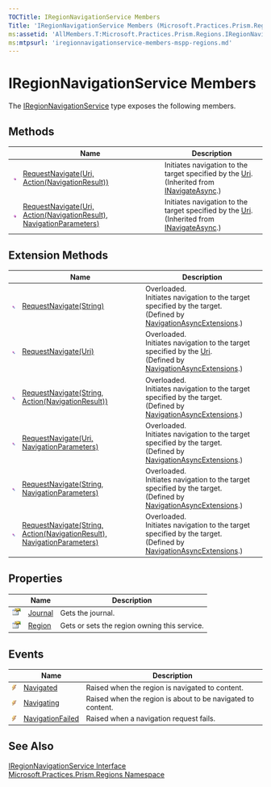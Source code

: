 ```yaml
---
TOCTitle: IRegionNavigationService Members
Title: 'IRegionNavigationService Members (Microsoft.Practices.Prism.Regions)'
ms:assetid: 'AllMembers.T:Microsoft.Practices.Prism.Regions.IRegionNavigationService'
ms:mtpsurl: 'iregionnavigationservice-members-mspp-regions.md'
---
```



# IRegionNavigationService Members

The [IRegionNavigationService](/patterns-practices/reference/iregionnavigationservice-interface-mspp-regions) type exposes the following members.

## Methods


<table>

<thead>
<tr class="header">
<th> </th>
<th>Name</th>
<th>Description</th>
</tr>
</thead>
<tbody>
<tr class="odd">
<td><img src="/patterns-practices/reference/images/public-method.gif" alt="Public method"/></td>
<td><a href="/patterns-practices/reference/inavigateasync-requestnavigate-method-uri-action-navigationresult-mspp-regions" data-raw-source="[RequestNavigate(Uri, Action(NavigationResult))](/patterns-practices/reference/inavigateasync-requestnavigate-method-uri-action-navigationresult-mspp-regions)">RequestNavigate(Uri, Action(NavigationResult))</a></td>
<td><div class="summary">
Initiates navigation to the target specified by the <a href="http://msdn.microsoft.com/en-us/library/txt7706a" data-raw-source="[Uri](http://msdn.microsoft.com/en-us/library/txt7706a)">Uri</a>.
</div>
(Inherited from <a href="/patterns-practices/reference/inavigateasync-interface-mspp-regions" data-raw-source="[INavigateAsync](/patterns-practices/reference/inavigateasync-interface-mspp-regions)">INavigateAsync</a>.)</td>
</tr>
<tr class="even">
<td><img src="/patterns-practices/reference/images/public-method.gif" alt="Public method"/></td>
<td><a href="/patterns-practices/reference/inavigateasync-requestnavigate-method-uri-action-navigationresult-navigationparameters-mspp-regions" data-raw-source="[RequestNavigate(Uri, Action(NavigationResult), NavigationParameters)](/patterns-practices/reference/inavigateasync-requestnavigate-method-uri-action-navigationresult-navigationparameters-mspp-regions)">RequestNavigate(Uri, Action(NavigationResult), NavigationParameters)</a></td>
<td><div class="summary">
Initiates navigation to the target specified by the <a href="http://msdn.microsoft.com/en-us/library/txt7706a" data-raw-source="[Uri](http://msdn.microsoft.com/en-us/library/txt7706a)">Uri</a>.
</div>
(Inherited from <a href="/patterns-practices/reference/inavigateasync-interface-mspp-regions" data-raw-source="[INavigateAsync](/patterns-practices/reference/inavigateasync-interface-mspp-regions)">INavigateAsync</a>.)</td>
</tr>
</tbody>
</table>

## Extension Methods


<table>

<thead>
<tr class="header">
<th> </th>
<th>Name</th>
<th>Description</th>
</tr>
</thead>
<tbody>
<tr class="odd">
<td><img src="/patterns-practices/reference/images/pubextension.gif" alt="Public Extension Method"/></td>
<td><a href="/patterns-practices/reference/navigationasyncextensions-requestnavigate-method-inavigateasync-string-mspp-regions" data-raw-source="[RequestNavigate(String)](/patterns-practices/reference/navigationasyncextensions-requestnavigate-method-inavigateasync-string-mspp-regions)">RequestNavigate(String)</a></td>
<td>Overloaded.
<div class="summary">
Initiates navigation to the target specified by the target.
</div>
(Defined by <a href="/patterns-practices/reference/navigationasyncextensions-class-mspp-regions" data-raw-source="[NavigationAsyncExtensions](/patterns-practices/reference/navigationasyncextensions-class-mspp-regions)">NavigationAsyncExtensions</a>.)</td>
</tr>
<tr class="even">
<td><img src="/patterns-practices/reference/images/pubextension.gif" alt="Public Extension Method"/></td>
<td><a href="/patterns-practices/reference/navigationasyncextensions-requestnavigate-method-inavigateasync-uri-mspp-regions" data-raw-source="[RequestNavigate(Uri)](/patterns-practices/reference/navigationasyncextensions-requestnavigate-method-inavigateasync-uri-mspp-regions)">RequestNavigate(Uri)</a></td>
<td>Overloaded.
<div class="summary">
Initiates navigation to the target specified by the <a href="http://msdn.microsoft.com/en-us/library/txt7706a" data-raw-source="[Uri](http://msdn.microsoft.com/en-us/library/txt7706a)">Uri</a>.
</div>
(Defined by <a href="/patterns-practices/reference/navigationasyncextensions-class-mspp-regions" data-raw-source="[NavigationAsyncExtensions](/patterns-practices/reference/navigationasyncextensions-class-mspp-regions)">NavigationAsyncExtensions</a>.)</td>
</tr>
<tr class="odd">
<td><img src="/patterns-practices/reference/images/pubextension.gif" alt="Public Extension Method"/></td>
<td><a href="/patterns-practices/reference/navigationasyncextensions-requestnavigate-method-inavigateasync-string-action-navigationresult-mspp-regions" data-raw-source="[RequestNavigate(String, Action(NavigationResult))](/patterns-practices/reference/navigationasyncextensions-requestnavigate-method-inavigateasync-string-action-navigationresult-mspp-regions)">RequestNavigate(String, Action(NavigationResult))</a></td>
<td>Overloaded.
<div class="summary">
Initiates navigation to the target specified by the target.
</div>
(Defined by <a href="/patterns-practices/reference/navigationasyncextensions-class-mspp-regions" data-raw-source="[NavigationAsyncExtensions](/patterns-practices/reference/navigationasyncextensions-class-mspp-regions)">NavigationAsyncExtensions</a>.)</td>
</tr>
<tr class="even">
<td><img src="/patterns-practices/reference/images/pubextension.gif" alt="Public Extension Method"/></td>
<td><a href="/patterns-practices/reference/navigationasyncextensions-requestnavigate-method-inavigateasync-uri-navigationparameters-mspp-regions" data-raw-source="[RequestNavigate(Uri, NavigationParameters)](/patterns-practices/reference/navigationasyncextensions-requestnavigate-method-inavigateasync-uri-navigationparameters-mspp-regions)">RequestNavigate(Uri, NavigationParameters)</a></td>
<td>Overloaded.
<div class="summary">
Initiates navigation to the target specified by the target.
</div>
(Defined by <a href="/patterns-practices/reference/navigationasyncextensions-class-mspp-regions" data-raw-source="[NavigationAsyncExtensions](/patterns-practices/reference/navigationasyncextensions-class-mspp-regions)">NavigationAsyncExtensions</a>.)</td>
</tr>
<tr class="odd">
<td><img src="/patterns-practices/reference/images/pubextension.gif" alt="Public Extension Method"/></td>
<td><a href="/patterns-practices/reference/navigationasyncextensions-requestnavigate-method-inavigateasync-string-navigationparameters-mspp-regions" data-raw-source="[RequestNavigate(String, NavigationParameters)](/patterns-practices/reference/navigationasyncextensions-requestnavigate-method-inavigateasync-string-navigationparameters-mspp-regions)">RequestNavigate(String, NavigationParameters)</a></td>
<td>Overloaded.
<div class="summary">
Initiates navigation to the target specified by the target.
</div>
(Defined by <a href="/patterns-practices/reference/navigationasyncextensions-class-mspp-regions" data-raw-source="[NavigationAsyncExtensions](/patterns-practices/reference/navigationasyncextensions-class-mspp-regions)">NavigationAsyncExtensions</a>.)</td>
</tr>
<tr class="even">
<td><img src="/patterns-practices/reference/images/pubextension.gif" alt="Public Extension Method"/></td>
<td><a href="/patterns-practices/reference/navigationasyncextensions-requestnavigate-method-inavigateasync-string-action-navigationresult-navigationparameters-mspp-regions" data-raw-source="[RequestNavigate(String, Action(NavigationResult), NavigationParameters)](/patterns-practices/reference/navigationasyncextensions-requestnavigate-method-inavigateasync-string-action-navigationresult-navigationparameters-mspp-regions)">RequestNavigate(String, Action(NavigationResult), NavigationParameters)</a></td>
<td>Overloaded.
<div class="summary">
Initiates navigation to the target specified by the target.
</div>
(Defined by <a href="/patterns-practices/reference/navigationasyncextensions-class-mspp-regions" data-raw-source="[NavigationAsyncExtensions](/patterns-practices/reference/navigationasyncextensions-class-mspp-regions)">NavigationAsyncExtensions</a>.)</td>
</tr>
</tbody>
</table>

## Properties


<table>

<thead>
<tr class="header">
<th> </th>
<th>Name</th>
<th>Description</th>
</tr>
</thead>
<tbody>
<tr class="odd">
<td><img src="/patterns-practices/reference/images/pubproperty.gif" alt="Public property"/></td>
<td><a href="/patterns-practices/reference/iregionnavigationservice-journal-property-mspp-regions" data-raw-source="[Journal](/patterns-practices/reference/iregionnavigationservice-journal-property-mspp-regions)">Journal</a></td>
<td><div class="summary">
Gets the journal.
</div></td>
</tr>
<tr class="even">
<td><img src="/patterns-practices/reference/images/pubproperty.gif" alt="Public property"/></td>
<td><a href="/patterns-practices/reference/iregionnavigationservice-region-property-mspp-regions" data-raw-source="[Region](/patterns-practices/reference/iregionnavigationservice-region-property-mspp-regions)">Region</a></td>
<td><div class="summary">
Gets or sets the region owning this service.
</div></td>
</tr>
</tbody>
</table>

## Events


<table>

<thead>
<tr class="header">
<th> </th>
<th>Name</th>
<th>Description</th>
</tr>
</thead>
<tbody>
<tr class="odd">
<td><img src="/patterns-practices/reference/images/pubevent.gif" alt="Public event"/></td>
<td><a href="/patterns-practices/reference/iregionnavigationservice-navigated-event-mspp-regions" data-raw-source="[Navigated](/patterns-practices/reference/iregionnavigationservice-navigated-event-mspp-regions)">Navigated</a></td>
<td><div class="summary">
Raised when the region is navigated to content.
</div></td>
</tr>
<tr class="even">
<td><img src="/patterns-practices/reference/images/pubevent.gif" alt="Public event"/></td>
<td><a href="/patterns-practices/reference/iregionnavigationservice-navigating-event-mspp-regions" data-raw-source="[Navigating](/patterns-practices/reference/iregionnavigationservice-navigating-event-mspp-regions)">Navigating</a></td>
<td><div class="summary">
Raised when the region is about to be navigated to content.
</div></td>
</tr>
<tr class="odd">
<td><img src="/patterns-practices/reference/images/pubevent.gif" alt="Public event"/></td>
<td><a href="/patterns-practices/reference/iregionnavigationservice-navigationfailed-event-mspp-regions" data-raw-source="[NavigationFailed](/patterns-practices/reference/iregionnavigationservice-navigationfailed-event-mspp-regions)">NavigationFailed</a></td>
<td><div class="summary">
Raised when a navigation request fails.
</div></td>
</tr>
</tbody>
</table>

## See Also

[IRegionNavigationService Interface](/patterns-practices/reference/iregionnavigationservice-interface-mspp-regions)  
[Microsoft.Practices.Prism.Regions Namespace](/patterns-practices/reference/mspp-regions-namespace)